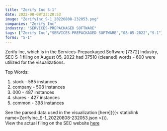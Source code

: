 ```yaml
---
title: "Zerify Inc S-1"
date: 2022-08-08T23:20:53
image: "ZerifyInc_S-1_20220808-232053.png"
companies: "Zerify Inc"
industry: "SERVICES-PREPACKAGED SOFTWARE"
tags: ["Zerify Inc","SERVICES-PREPACKAGED SOFTWARE","08-05-2022","S-1"]
forms: "S-1"
---
```

Zerify Inc, which is in the Services-Prepackaged Software [7372] industry, SEC S-1 filing on August 05, 2022 had 37510 (cleaned) words - 600 were utilized for the visualizations.

Top Words:
1. stock - 585 instances
2. company - 508 instances
3. 000 - 487 instances
4. shares - 427 instances
5. common - 398 instances


See the parsed data used in the visualization [here]({{< staticlink name=ZerifyInc_S-1_20220808-232053.json >}}).  
View the actual filing on the SEC website [here](https://www.sec.gov/Archives/edgar/data/1285543/0001477932-22-005687.txt)